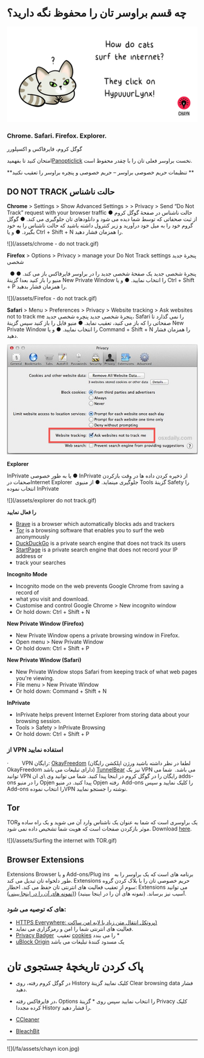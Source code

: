 # چه قسم براوسر تان را محفوظ نگه دارید؟

![](/assets/HypuuurLynx.gif)

### Chrome. Safari. Firefox. Explorer.
گوگل کروم، فایرفاکس و اکسپلورر

امتحان کنید تا بفهمید[Panopticlick](https://www.google.com/url?q=https://panopticlick.eff.org/&sa=D&ust=1478912695267000&usg=AFQjCNHRZ5gOso_CZP0hpiN1JhborhnUyA) نخست براوسر فعلی تان را با چقدر محفوظ است.

**تنظیمات حریم خصوصی براوسر – حریم خصوصی و پنچره براوسر را تعقیب نکنید
**


## DO NOT TRACK حالت ناشناس

**Chrome** &gt; Settings &gt; Show Advanced Settings &gt; &gt; Privacy &gt; Send “Do Not Track” request with your browser traffic
● حالت ناشناس در صفحۀ گوگل کروم از ثبت صحفاتی که توسط شما دیده می شود و دانلودهای تان جلوگیری می کند.
● گوگل گروم خود را به میل خود درآورید و زیر کنترول داشته باشید که حالت ناشناس را به خود بگیرد.
● و یا Ctrl + Shift + N را همزمان فشار دهید.

![](/assets/chrome - do not track.gif)



**Firefox** &gt; Options &gt; Privacy &gt; manage your Do Not Track settings پنجرۀ جدید شخصی

 
● پنجرۀ شخصی جدید یک صفحۀ شخصی جدید را در براوسر فایرفاکس باز می کند.
● منیو را باز کنید بعدا گزینۀ New Private Window را انتخاب نمایید.
● و یا Ctrl + Shift + P را همزمان فشار بدهید.


![](/assets/Firefox - do not track.gif)


**Safari** &gt; Menu &gt; Preferences &gt; Privacy &gt; Website tracking &gt; Ask websites not to track me پنجرۀ شخصی جدید 
پنچره شخصی جدید، Safari را نمی گذارد تا صفحاتی را که باز می کنید، تعقیب نماید.
● منیو فایل را باز کنید سپس گزینۀ New Private Window را انتخاب نمایید.
● و یا Command + Shift + N را همزمان فشار دهید.



![](/assets/do-not-track-safari.jpg)


**Explorer** 

InPrivate یا به طور خصوصی
● InPrivate از ذخیره کردن داده ها در وقت بازکردن صحفات درInternet Explorer  جلوگیری مینماید.
● از منیوی Tools گزینۀ Safety را انتخاب نموده InPrivate


![](/assets/explorer do not track.gif)


**را فعال نمایید**

* [Brave](https://www.google.com/url?q=https://www.brave.com/&sa=D&ust=1478912695288000&usg=AFQjCNHcP0LoTEgX_vj7R2VZhiv1Od5DFA) is a browser which automatically blocks ads and trackers
* [Tor](https://www.google.com/url?q=https://www.torproject.org/&sa=D&ust=1478912695289000&usg=AFQjCNFTU4bafRY0iquqiWeBY44IdHZjXg) is a browsing software that enables you to surf the web anonymously
* [DuckDuckGo](https://www.google.com/url?q=https://duckduckgo.com/about&sa=D&ust=1478912695290000&usg=AFQjCNGHa5VDsmoCL7bSmOJ4IO7eIcL20Q) is a private search engine that does not track its users
* [StartPage](https://www.google.com/url?q=https://www.startpage.com/&sa=D&ust=1478912695290000&usg=AFQjCNHtxnn0W59I1UyXzGCRbAux5_YvlQ) is a private search engine that does not record your IP address or
* track your searches

**Incognito Mode**

* Incognito mode on the web prevents Google Chrome from saving a record of
* what you visit and download.
* Customise and control Google Chrome &gt; New incognito window
* Or hold down: Ctrl + Shift + N

**New Private Window \(Firefox\)**

* New Private Window opens a private browsing window in Firefox.
* Open menu &gt; New Private Window
* Or hold down: Ctrl + Shift + P

**New Private Window \(Safari\)**

* New Private Window stops Safari from keeping track of what web pages you're viewing.
* File menu &gt; New Private Window
* Or hold down: Command + Shift + N

**InPrivate**

* InPrivate helps prevent Internet Explorer from storing data about your browsing session.
* Tools &gt; Safety &gt; InPrivate Browsing
* Or hold down: Ctrl + Shift + P

### **از VPN استفاده نمایید**
·         VPN رایگان: [OkayFreedom](http://www.okfreedom.com) (لطفا در نظر داشته باشید ورژن اپلکشن رایگان OkayFreedom دارای تبلیغات می باشد) [TunnelBear](https://www.tunnelbear.com) نیز یک VPN می باشد.  شما می توانید VPN رایگان را در گوگل کروم در اینجا پیدا کنید. شما می توانید وی \ی ان adds-ons را در منیو Opjen پیدا کنید. در منیو Opjen رفته  Add-ons را کلیک نمایید و سپس Add-ons را انتخاب نمودهVPN نوشته را جستجو نمایید.  


## **Tor**

TORیک براوسری است که شما به عنوان یک ناشناس وارد آن می شوید و یک راه ساده و موثر بازکردن صفحات است که هویت شما تشخیص داده نمی شود.
Download [here](https://www.google.com/url?q=https://www.torproject.org/projects/torbrowser.html.en.&sa=D&ust=1478912695309000&usg=AFQjCNHi66hbopa6PKcH0qPppM-pcYeBiw).

![](/assets/Surfing the internet with TOR.gif)

 ## Browser Extensions

Extensions Browser و یا Add-ons/Plug ins   برنامه های است که یک براوسر را به طور دلخواه تان تبدیل می کند. Extensions حریم خصوصی تان را با بلاک کردن گروه سوم از تعقیب فعالیت های انترنتی تان حفظ می کند. اخطار: Extensions می توانید آسیب نیز برساند. (نمونه های آن را در اینجا ببینید) \([(نمونه های آن را در اینجا ببینی](https://www.google.com/url?q=http://www.makeuseof.com/tag/x-malicious-browser-extensions-help-hackers-target-victims/&sa=D&ust=1478912695311000&usg=AFQjCNFb-tTnXWk7R_a3k-2yK0NOUcTuBg)\).

### های که توصیه می شود:

* [HTTPS Everywhere: پروتکل انتقال متن زیاد با لایه امن ساکت)](https://www.google.com/url?q=https://www.eff.org/https-everywhere&sa=D&ust=1478912695312000&usg=AFQjCNEBvYCAfkFF8TJ1eRyHbiH69J2OFw)
 * فعالیت های انترنتی شما را امن و رمزگزاری می نماید.
* [Privacy Badger](https://www.eff.org/privacybadger)  تعقیب [cookies](https://en.wikipedia.org/wiki/HTTP_cookie) را می بندد *
* [uBlock Origin](https://www.google.com/url?q=https://www.ublock.org/&sa=D&ust=1478912695314000&usg=AFQjCNGJa0xJXHwX03kI2KCd3aZ1nc58KA) یک مسدود کنندۀ تبلیغات می باشد


# پاک کردن تاریخچۀ جستجوی تان

* در گوگل کروم رفته، روی History کلیک نمایید گزینۀ Clear browsing data فشار دهید.
* در فایرفاکس رفته، Options را انتخاب نمایید سپس روی * گزینۀ Privacy کلیک کرده مجددا History را فشار دهید.

* [CCleaner](https://www.google.com/url?q=http://www.piriform.com/ccleaner&sa=D&ust=1478912695317000&usg=AFQjCNHmtswm2AwMsRtywjxd7unIPKSXSg)

* [BleachBit](https://www.google.com/url?q=http://www.bleachbit.org/&sa=D&ust=1478912695318000&usg=AFQjCNEjz3m2EuO6O2lPl4Vo_KAe6CHsjQ)

---
![](/fa/assets/chayn icon.jpg)





